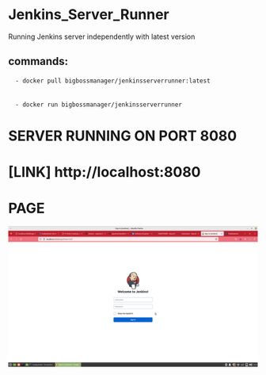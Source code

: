 # Jenkins_Server_Runner
 
 Running  Jenkins server independently with latest version

 ## commands: 
 
      - docker pull bigbossmanager/jenkinsserverrunner:latest
    
   
      - docker run bigbossmanager/jenkinsserverrunner
    
    
  # SERVER RUNNING ON PORT 8080
  # [LINK] http://localhost:8080
  
  # PAGE
  
  ![Screenshot 2022-10-22 at 5 08 54 PM](JENKINS.png)


